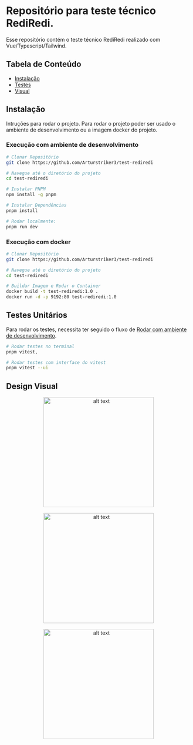 # Repositório para teste técnico RediRedi.

Esse repositório contém o teste técnico RediRedi realizado com Vue/Typescript/Tailwind.

## Tabela de Conteúdo

- [Instalação](#instalação)
- [Testes](#testes-unitários)
- [Visual](#design-visual)

## Instalação

Intruções para rodar o projeto. Para rodar o projeto poder ser usado o ambiente de desenvolvimento ou a imagem docker do projeto.

### Execução com ambiente de desenvolvimento

```bash
# Clonar Repositório
git clone https://github.com/Arturstriker3/test-rediredi

# Navegue até o diretório do projeto
cd test-rediredi

# Instalar PNPM
npm install -g pnpm

# Instalar Dependências
pnpm install

# Rodar localmente:
pnpm run dev
```

### Execução com docker

```bash
# Clonar Repositório
git clone https://github.com/Arturstriker3/test-rediredi

# Navegue até o diretório do projeto
cd test-rediredi

# Buildar Imagem e Rodar o Container
docker build -t test-rediredi:1.0 .
docker run -d -p 9192:80 test-rediredi:1.0
```

## Testes Unitários

Para rodar os testes, necessita ter seguido o fluxo de [Rodar com ambiente de desenvolvimento](#instalação).

```bash
# Rodar testes no terminal
pnpm vitest,

# Rodar testes com interface do vitest
pnpm vitest --ui
```

## Design Visual

<div align="center" style="display: flex; flex-direction: column; gap: 16px; justify-content: center; align-items: center;">
    <img src="https://github.com/user-attachments/assets/ceab5d71-c712-4bf4-98db-f94b20120d72" alt="alt text" width="300" height="auto" />
    <img src="https://github.com/user-attachments/assets/ae7e2538-9a65-4531-b136-11c28e5f0d88" alt="alt text" width="300" height="auto" />
    <img src="https://github.com/user-attachments/assets/6313894b-04bb-453d-afce-6b06c3b0668b" alt="alt text" width="300" height="auto" />
</div>